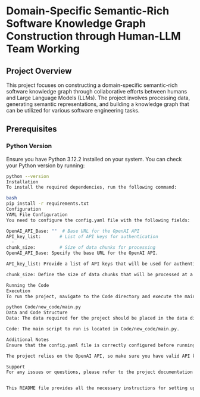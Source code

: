 # Domain-Specific Semantic-Rich Software Knowledge Graph Construction through Human-LLM Team Working

## Project Overview
This project focuses on constructing a domain-specific semantic-rich software knowledge graph through collaborative efforts between humans and Large Language Models (LLMs). The project involves processing data, generating semantic representations, and building a knowledge graph that can be utilized for various software engineering tasks.

## Prerequisites

### Python Version
Ensure you have Python 3.12.2 installed on your system. You can check your Python version by running:
```bash
python --version
Installation
To install the required dependencies, run the following command:

bash
pip install -r requirements.txt
Configuration
YAML File Configuration
You need to configure the config.yaml file with the following fields:

OpenAI_API_Base: ""  # Base URL for the OpenAI API
API_key_list:       # List of API keys for authentication
  - 
chunk_size:         # Size of data chunks for processing
OpenAI_API_Base: Specify the base URL for the OpenAI API.

API_key_list: Provide a list of API keys that will be used for authentication.

chunk_size: Define the size of data chunks that will be processed at a time.

Running the Code
Execution
To run the project, navigate to the Code directory and execute the main.py script located in the Code/new_code/ folder. You can do this by right-clicking on the main.py file and selecting "Run" or by using the following command in your terminal:

python Code/new_code/main.py
Data and Code Structure
Data: The data required for the project should be placed in the data directory.

Code: The main script to run is located in Code/new_code/main.py.

Additional Notes
Ensure that the config.yaml file is correctly configured before running the script.

The project relies on the OpenAI API, so make sure you have valid API keys and the correct API base URL.

Support
For any issues or questions, please refer to the project documentation or contact the maintainers.


This README file provides all the necessary instructions for setting up and running the project. You can directly copy and paste this content into your `README.md` file on GitHub.
